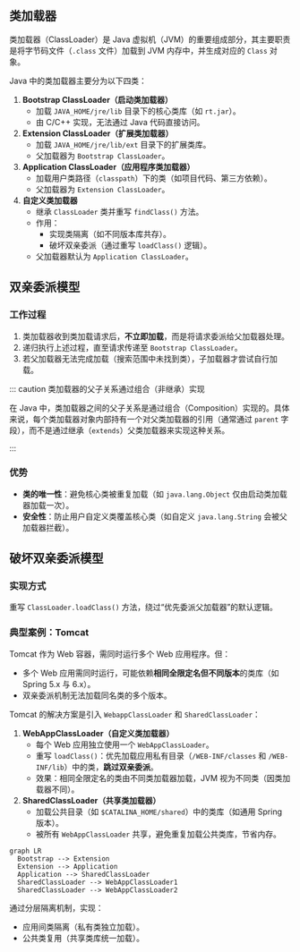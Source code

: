 ## 类加载器

类加载器（ClassLoader）是 Java 虚拟机（JVM）的重要组成部分，其主要职责是将字节码文件（`.class` 文件）加载到 JVM 内存中，并生成对应的 `Class` 对象。

Java 中的类加载器主要分为以下四类：

1. **Bootstrap ClassLoader（启动类加载器）**
	- 加载 `JAVA_HOME/jre/lib` 目录下的核心类库（如 `rt.jar`）。
	- 由 C/C++ 实现，无法通过 Java 代码直接访问。
2. **Extension ClassLoader（扩展类加载器）**
	- 加载 `JAVA_HOME/jre/lib/ext` 目录下的扩展类库。
	- 父加载器为 `Bootstrap ClassLoader`。
3. **Application ClassLoader（应用程序类加载器）**
	- 加载用户类路径（`classpath`）下的类（如项目代码、第三方依赖）。
	- 父加载器为 `Extension ClassLoader`。
4. **自定义类加载器**
	- 继承 `ClassLoader` 类并重写 `findClass()` 方法。
	- 作用：
		 - 实现类隔离（如不同版本库共存）。
		 - 破坏双亲委派（通过重写 `loadClass()` 逻辑）。
	- 父加载器默认为 `Application ClassLoader`。

## 双亲委派模型

### 工作过程

1. 类加载器收到类加载请求后，**不立即加载**，而是将请求委派给父加载器处理。
2. 递归执行上述过程，直至请求传递至 `Bootstrap ClassLoader`。
3. 若父加载器无法完成加载（搜索范围中未找到类），子加载器才尝试自行加载。

::: caution 类加载器的父子关系通过组合（非继承）实现

在 Java 中，类加载器之间的父子关系是通过组合（Composition）实现的。具体来说，每个类加载器对象内部持有一个对父类加载器的引用（通常通过 `parent` 字段），而不是通过继承（`extends`）父类加载器来实现这种关系。

:::

### 优势

- **类的唯一性**：避免核心类被重复加载（如 `java.lang.Object` 仅由启动类加载器加载一次）。
- **安全性**：防止用户自定义类覆盖核心类（如自定义 `java.lang.String` 会被父加载器拦截）。

## 破坏双亲委派模型

### 实现方式

重写 `ClassLoader.loadClass()` 方法，绕过“优先委派父加载器”的默认逻辑。

### 典型案例：Tomcat

Tomcat 作为 Web 容器，需同时运行多个 Web 应用程序。但：

- 多个 Web 应用需同时运行，可能依赖**相同全限定名但不同版本**的类库（如 Spring 5.x 与 6.x）。
- 双亲委派机制无法加载同名类的多个版本。

Tomcat 的解决方案是引入 `WebappClassLoader` 和 `SharedClassLoader`：

1. **WebAppClassLoader（自定义类加载器）**
	- 每个 Web 应用独立使用一个 `WebAppClassLoader`。
	- 重写 `loadClass()`：优先加载应用私有目录（`/WEB-INF/classes` 和 `/WEB-INF/lib`）中的类，**跳过双亲委派**。
	- 效果：相同全限定名的类由不同类加载器加载，JVM 视为不同类（因类加载器不同）。
2. **SharedClassLoader（共享类加载器）**
	- 加载公共目录（如 `$CATALINA_HOME/shared`）中的类库（如通用 Spring 版本）。
	- 被所有 `WebAppClassLoader` 共享，避免重复加载公共类库，节省内存。

```mermaid
graph LR
  Bootstrap --> Extension
  Extension --> Application
  Application --> SharedClassLoader
  SharedClassLoader --> WebAppClassLoader1
  SharedClassLoader --> WebAppClassLoader2
```

通过分层隔离机制，实现：

- 应用间类隔离（私有类独立加载）。
- 公共类复用（共享类库统一加载）。

